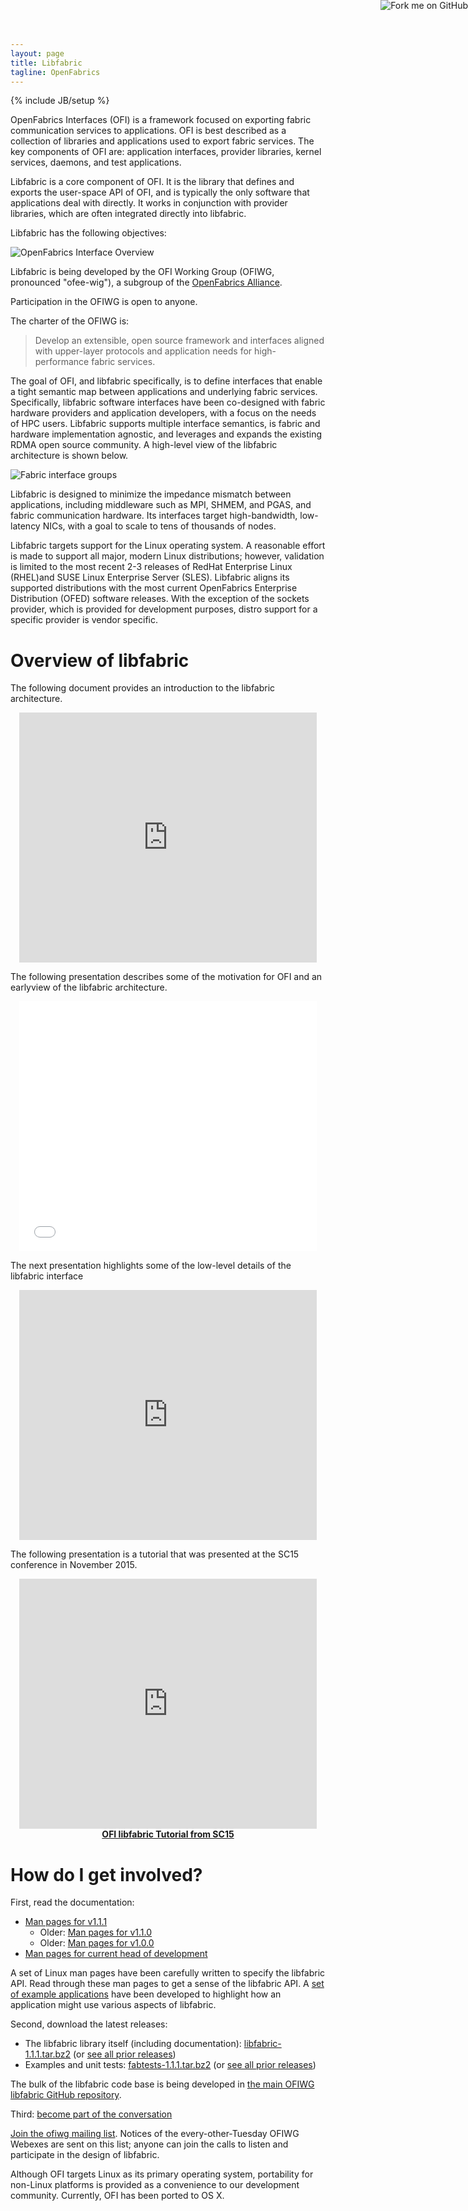 ```yaml
---
layout: page
title: Libfabric
tagline: OpenFabrics
---
```

{% include JB/setup %}

<a href="https://github.com/ofiwg/libfabric"><img style="position: absolute; top: 0; right: 0; border: 0;"
src="https://camo.githubusercontent.com/652c5b9acfaddf3a9c326fa6bde407b87f7be0f4/68747470733a2f2f73332e616d617a6f6e6177732e636f6d2f6769746875622f726962626f6e732f666f726b6d655f72696768745f6f72616e67655f6666373630302e706e67"
alt="Fork me on GitHub"
data-canonical-src="https://s3.amazonaws.com/github/ribbons/forkme_right_orange_ff7600.png"></a>

OpenFabrics Interfaces (OFI) is a framework focused on exporting fabric communication services to applications.  OFI is best described as a collection of libraries and applications used to export fabric services.  The key components of OFI are: application interfaces, provider libraries, kernel services, daemons, and test applications. 

Libfabric is a core component of OFI.  It is the library that defines and exports the user-space API of OFI, and is typically the only software that applications deal with directly.  It works in conjunction with provider libraries, which are often integrated directly into libfabric.

Libfabric has the following objectives:

![OpenFabrics Interface Overview](images/openfabric-interfaces-overview.png)

Libfabric is being developed by the OFI Working Group (OFIWG, pronounced "ofee-wig"), a subgroup of the [OpenFabrics Alliance](http://www.openfabrics.org/).

Participation in the OFIWG is open to anyone.

The charter of the OFIWG is:

> Develop an extensible, open source framework and interfaces aligned with upper-layer protocols and application needs for high-performance fabric services.

The goal of OFI, and libfabric specifically, is to define interfaces that enable a tight semantic map between applications and underlying fabric services.  Specifically, libfabric software interfaces have been co-designed with fabric hardware providers and application developers, with a focus on the needs of HPC users.  Libfabric supports multiple interface semantics, is fabric and hardware implementation agnostic, and leverages and expands the existing RDMA open source community.  A high-level view of the libfabric architecture is shown below.

![Fabric interface groups](images/fabric-interface-groups.png)

Libfabric is designed to minimize the impedance mismatch between applications, including middleware such as MPI, SHMEM, and PGAS, and fabric communication hardware.  Its interfaces target high-bandwidth, low-latency NICs, with a goal to scale to tens of thousands of nodes.

Libfabric targets support for the Linux operating system.  A reasonable effort is made to support all major, modern Linux distributions; however, validation is limited to the most recent 2-3 releases of RedHat Enterprise Linux (RHEL)and SUSE Linux Enterprise Server (SLES).  Libfabric aligns its supported distributions with the most current OpenFabrics Enterprise Distribution (OFED) software releases.  With the exception of the sockets provider, which is provided for development purposes, distro support for a specific provider is vendor specific.

Overview of libfabric
=====================

The following document provides an introduction to the libfabric architecture.


<div align="center">
<iframe src="https://www.slideshare.net/slideshow/embed_code/key/arAPmHHuShNbde" width="476" height="400" frameborder="0" marginwidth="0" marginheight="0" scrolling="no"></iframe>
</div>

The following presentation describes some of the motivation for OFI and an earlyview of the libfabric architecture.

<div align="center">
<iframe src="//www.slideshare.net/slideshow/embed_code/41653017" width="476" height="400" frameborder="0" marginwidth="0" marginheight="0" scrolling="no"></iframe>
</div>

The next presentation highlights some of the low-level details of the libfabric interface

<div align="center">
<iframe src="https://www.slideshare.net/slideshow/embed_code/key/NbCh89SSIbKQ0U" width="476" height="400" frameborder="0" marginwidth="0" marginheight="0" scrolling="no"></iframe>
</div>

The following presentation is a tutorial that was presented at the SC15
conference in November 2015.
<div align="center">
  <iframe
   src="https://www.slideshare.net/slideshow/embed_code/key/p0nI8BbOoDdSzj"
   width="476"
   height="400"
   frameborder="0"
   marginwidth="0"
   marginheight="0"
   scrolling="no"
   allowfullscreen>
  </iframe>
  <div style="margin-bottom:5px">
    <strong>
      <a href="//www.slideshare.net/dgoodell/ofi-libfabric-tutorial" title="OFI libfabric Tutorial" target="_blank">OFI libfabric Tutorial from SC15</a>
    </strong>
  </div>
</div>

How do I get involved?
======================

First, read the documentation:

* [Man pages for v1.1.1](v1.1.1/man/)
  * Older: [Man pages for v1.1.0](v1.1.0/man/)
  * Older: [Man pages for v1.0.0](v1.0.0/man/)
* [Man pages for current head of development](master/man/)

A set of Linux man pages have been carefully written to specify the libfabric API.  Read through these man pages to get a sense of the libfabric API.  A [set of example applications](https://github.com/ofiwg/fabtests) have been developed to highlight how an application might use various aspects of libfabric.

Second, download the latest releases:

* The libfabric library itself (including documentation): [libfabric-1.1.1.tar.bz2](http://downloads.openfabrics.org/downloads/ofi/libfabric-1.1.1.tar.bz2) (or [see all prior releases](http://downloads.openfabrics.org/downloads/ofi/))
* Examples and unit tests: [fabtests-1.1.1.tar.bz2](http://downloads.openfabrics.org/downloads/ofi/fabtests-1.1.1.tar.bz2) (or [see all prior releases](http://downloads.openfabrics.org/downloads/ofi/))

The bulk of the libfabric code base is being developed in [the main OFIWG libfabric GitHub repository](https://github.com/ofiwg/libfabric).

Third: [become part of the conversation](http://lists.openfabrics.org/mailman/listinfo/ofiwg)

[Join the ofiwg mailing list](http://lists.openfabrics.org/mailman/listinfo/ofiwg).  Notices of the every-other-Tuesday OFIWG Webexes are sent on this list; anyone can join the calls to listen and participate in the design of libfabric.

Although OFI targets Linux as its primary operating system, portability for non-Linux platforms is provided as a convenience to our development community.  Currently, OFI has been ported to OS X.
